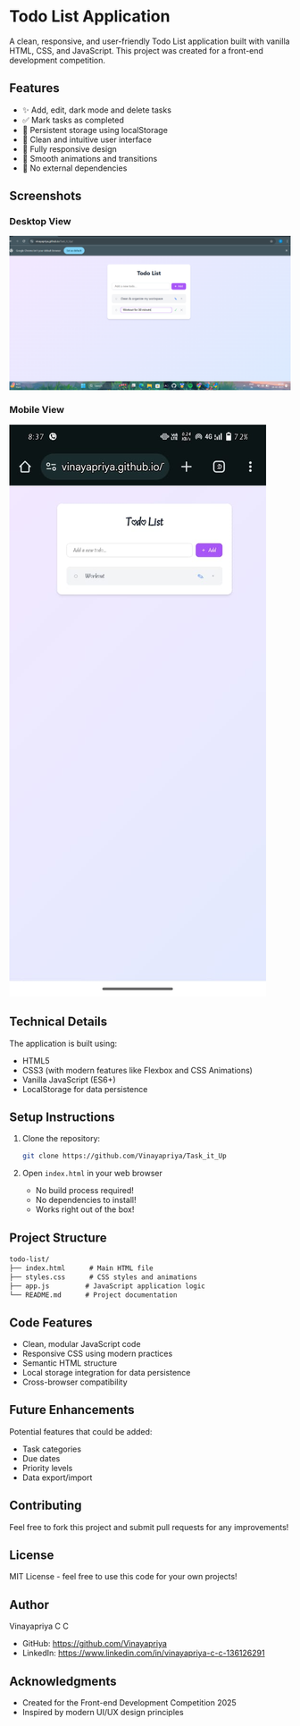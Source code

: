 # Todo List Application

A clean, responsive, and user-friendly Todo List application built with vanilla HTML, CSS, and JavaScript. This project was created for a front-end development competition.

## Features
- ✨ Add, edit, dark mode and delete tasks
- ✅ Mark tasks as completed
- 💾 Persistent storage using localStorage
- 🎨 Clean and intuitive user interface
- 📱 Fully responsive design
- 🌟 Smooth animations and transitions
- 🚫 No external dependencies



## Screenshots

### Desktop View
![Desktop View](https://github.com/Vinayapriya/Task_it_Up/blob/dfb054633ccfdd73e8f9239240ba49fd52a731b1/Screenshot%202025-02-10%20203513.png)

### Mobile View
![Mobile View](https://github.com/Vinayapriya/Task_it_Up/blob/cc19811e7d10b0c57ea43835608b6e1397ed7986/MobileView.jpg)

## Technical Details

The application is built using:
- HTML5
- CSS3 (with modern features like Flexbox and CSS Animations)
- Vanilla JavaScript (ES6+)
- LocalStorage for data persistence

## Setup Instructions

1. Clone the repository:
   ```bash
   git clone https://github.com/Vinayapriya/Task_it_Up
   ```

2. Open `index.html` in your web browser
   - No build process required!
   - No dependencies to install!
   - Works right out of the box!

## Project Structure

```
todo-list/
├── index.html      # Main HTML file
├── styles.css      # CSS styles and animations
├── app.js         # JavaScript application logic
└── README.md      # Project documentation
```

## Code Features

- Clean, modular JavaScript code
- Responsive CSS using modern practices
- Semantic HTML structure
- Local storage integration for data persistence
- Cross-browser compatibility

## Future Enhancements

Potential features that could be added:
- Task categories
- Due dates
- Priority levels
- Data export/import

## Contributing

Feel free to fork this project and submit pull requests for any improvements!

## License

MIT License - feel free to use this code for your own projects!

## Author

Vinayapriya C C
- GitHub: https://github.com/Vinayapriya
- LinkedIn: https://www.linkedin.com/in/vinayapriya-c-c-136126291

## Acknowledgments

- Created for the Front-end Development Competition 2025
- Inspired by modern UI/UX design principles
